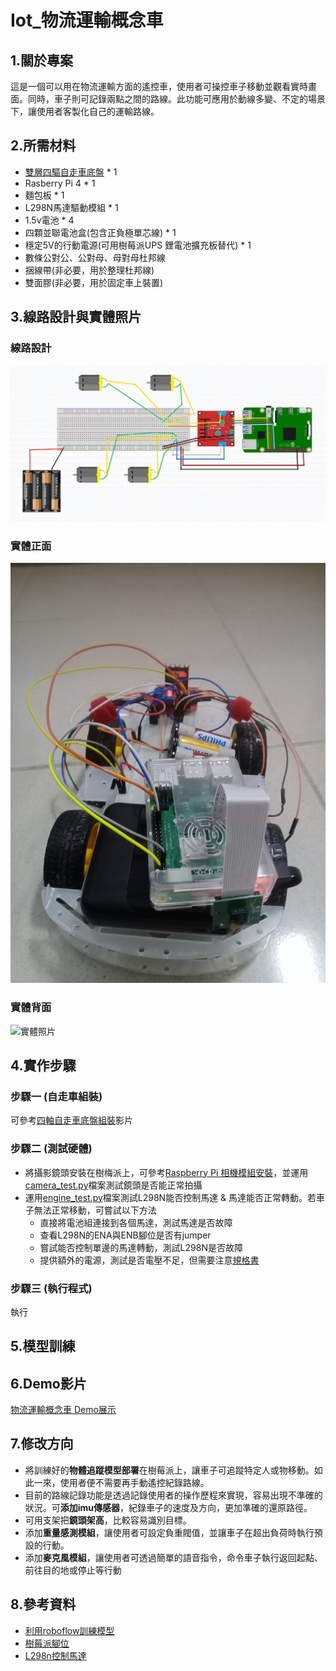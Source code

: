 # Iot_物流運輸概念車
## 1.關於專案
這是一個可以用在物流運輸方面的遙控車，使用者可操控車子移動並觀看實時畫面。同時，車子則可記錄兩點之間的路線。此功能可應用於動線多變、不定的場景下，讓使用者客製化自己的運輸路線。
## 2.所需材料
- [雙層四驅自走車底盤](https://www.tenlong.com.tw/products/10241289256) * 1
- Rasberry Pi 4 * 1
- 麵包板 * 1
- L298N馬達驅動模組 * 1
- 1.5v電池 * 4
- 四顆並聯電池盒(包含正負極單芯線) * 1
- 穩定5V的行動電源(可用樹莓派UPS 鋰電池擴充板替代) * 1
- 數條公對公、公對母、母對母杜邦線
- 捆線帶(非必要，用於整理杜邦線)
- 雙面膠(非必要，用於固定車上裝置)
## 3.線路設計與實體照片
### 線路設計
![線路設計](image/l298n與馬達.jpg)
### 實體正面
![實體照片](image/實體正面.jpg)
### 實體背面
![實體照片](image/實體背面.jpg)
## 4.實作步驟
### 步驟一 (自走車組裝)
可參考[四軸自走車底盤組裝](https://www.youtube.com/watch?v=qmBYOK8da6Y&ab_channel=Yung-ChenChou)影片
### 步驟二 (測試硬體)
- 將攝影鏡頭安裝在樹梅派上，可參考[Raspberry Pi 相機模組安裝](https://blog.wuct.me/raspberry-pi-100abbe7a1fd)，並運用[camera_test.py](code/camera_test.py)檔案測試鏡頭是否能正常拍攝
- 運用[engine_test.py](code/engine_test.py)檔案測試L298N能否控制馬達 & 馬達能否正常轉動。若車子無法正常移動，可嘗試以下方法
  - 直接將電池組連接到各個馬達，測試馬達是否故障
  - 查看L298N的ENA與ENB腳位是否有jumper
  - 嘗試能否控制單邊的馬達轉動，測試L298N是否故障
  - 提供額外的電源，測試是否電壓不足，但需要注意[規格書](chrome-extension://efaidnbmnnnibpcajpcglclefindmkaj/http://www.pu-yang.com.tw/media/products/0731191001406789695.pdf)
### 步驟三 (執行程式)
執行
## 5.模型訓練

## 6.Demo影片
[物流運輸概念車 Demo展示](https://youtu.be/6LKaLzW9TY4)
## 7.修改方向
- 將訓練好的**物體追蹤模型部署**在樹莓派上，讓車子可追蹤特定人或物移動。如此一來，使用者便不需要再手動遙控紀錄路線。
- 目前的路線記錄功能是透過記錄使用者的操作歷程來實現，容易出現不準確的狀況。可**添加imu傳感器**，紀錄車子的速度及方向，更加準確的還原路徑。
- 可用支架把**鏡頭架高**，比較容易識別目標。
- 添加**重量感測模組**，讓使用者可設定負重閥值，並讓車子在超出負荷時執行預設的行動。
- 添加**麥克風模組**，讓使用者可透過簡單的語音指令，命令車子執行返回起點、前往目的地或停止等行動
## 8.參考資料
- [利用roboflow訓練模型](https://medium.com/@andy6804tw/%E5%BF%AB%E9%80%9F%E4%B8%8A%E6%89%8Byolo-%E5%88%A9%E7%94%A8-roboflow-%E5%92%8C-ultralytics-hub-%E5%AE%8C%E6%88%90%E6%A8%A1%E5%9E%8B%E8%A8%93%E7%B7%B4%E8%88%87%E7%AE%A1%E7%90%86-%E4%B8%8A-37acd110a8a0)
- [樹莓派腳位](https://pinout.xyz/)
- [L298n控制馬達](https://atceiling.blogspot.com/2021/04/raspberry-pi-pico10l298n.html#google_vignette)
